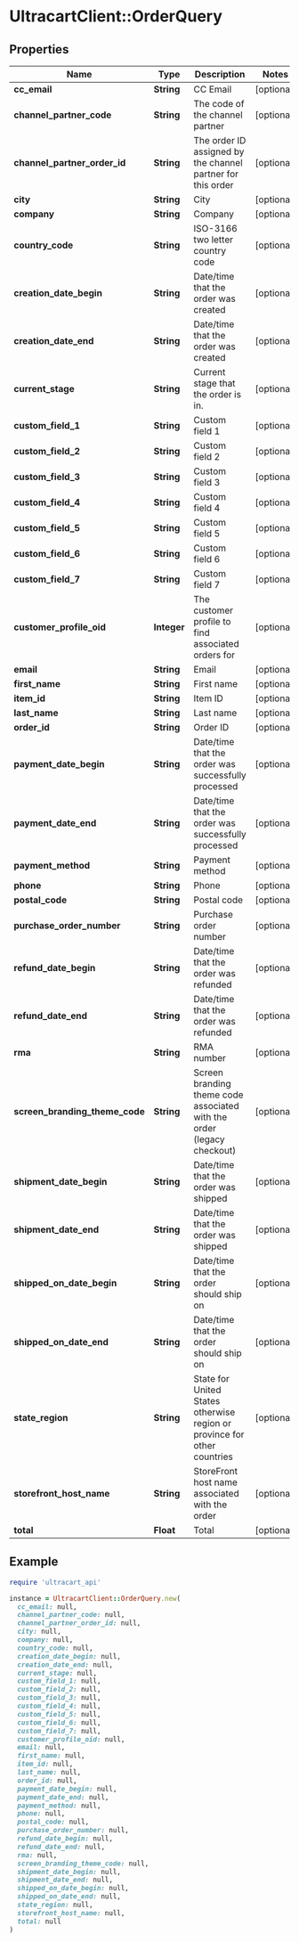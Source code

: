 # UltracartClient::OrderQuery

## Properties

| Name | Type | Description | Notes |
| ---- | ---- | ----------- | ----- |
| **cc_email** | **String** | CC Email | [optional] |
| **channel_partner_code** | **String** | The code of the channel partner | [optional] |
| **channel_partner_order_id** | **String** | The order ID assigned by the channel partner for this order | [optional] |
| **city** | **String** | City | [optional] |
| **company** | **String** | Company | [optional] |
| **country_code** | **String** | ISO-3166 two letter country code | [optional] |
| **creation_date_begin** | **String** | Date/time that the order was created | [optional] |
| **creation_date_end** | **String** | Date/time that the order was created | [optional] |
| **current_stage** | **String** | Current stage that the order is in. | [optional] |
| **custom_field_1** | **String** | Custom field 1 | [optional] |
| **custom_field_2** | **String** | Custom field 2 | [optional] |
| **custom_field_3** | **String** | Custom field 3 | [optional] |
| **custom_field_4** | **String** | Custom field 4 | [optional] |
| **custom_field_5** | **String** | Custom field 5 | [optional] |
| **custom_field_6** | **String** | Custom field 6 | [optional] |
| **custom_field_7** | **String** | Custom field 7 | [optional] |
| **customer_profile_oid** | **Integer** | The customer profile to find associated orders for | [optional] |
| **email** | **String** | Email | [optional] |
| **first_name** | **String** | First name | [optional] |
| **item_id** | **String** | Item ID | [optional] |
| **last_name** | **String** | Last name | [optional] |
| **order_id** | **String** | Order ID | [optional] |
| **payment_date_begin** | **String** | Date/time that the order was successfully processed | [optional] |
| **payment_date_end** | **String** | Date/time that the order was successfully processed | [optional] |
| **payment_method** | **String** | Payment method | [optional] |
| **phone** | **String** | Phone | [optional] |
| **postal_code** | **String** | Postal code | [optional] |
| **purchase_order_number** | **String** | Purchase order number | [optional] |
| **refund_date_begin** | **String** | Date/time that the order was refunded | [optional] |
| **refund_date_end** | **String** | Date/time that the order was refunded | [optional] |
| **rma** | **String** | RMA number | [optional] |
| **screen_branding_theme_code** | **String** | Screen branding theme code associated with the order (legacy checkout) | [optional] |
| **shipment_date_begin** | **String** | Date/time that the order was shipped | [optional] |
| **shipment_date_end** | **String** | Date/time that the order was shipped | [optional] |
| **shipped_on_date_begin** | **String** | Date/time that the order should ship on | [optional] |
| **shipped_on_date_end** | **String** | Date/time that the order should ship on | [optional] |
| **state_region** | **String** | State for United States otherwise region or province for other countries | [optional] |
| **storefront_host_name** | **String** | StoreFront host name associated with the order | [optional] |
| **total** | **Float** | Total | [optional] |

## Example

```ruby
require 'ultracart_api'

instance = UltracartClient::OrderQuery.new(
  cc_email: null,
  channel_partner_code: null,
  channel_partner_order_id: null,
  city: null,
  company: null,
  country_code: null,
  creation_date_begin: null,
  creation_date_end: null,
  current_stage: null,
  custom_field_1: null,
  custom_field_2: null,
  custom_field_3: null,
  custom_field_4: null,
  custom_field_5: null,
  custom_field_6: null,
  custom_field_7: null,
  customer_profile_oid: null,
  email: null,
  first_name: null,
  item_id: null,
  last_name: null,
  order_id: null,
  payment_date_begin: null,
  payment_date_end: null,
  payment_method: null,
  phone: null,
  postal_code: null,
  purchase_order_number: null,
  refund_date_begin: null,
  refund_date_end: null,
  rma: null,
  screen_branding_theme_code: null,
  shipment_date_begin: null,
  shipment_date_end: null,
  shipped_on_date_begin: null,
  shipped_on_date_end: null,
  state_region: null,
  storefront_host_name: null,
  total: null
)
```

